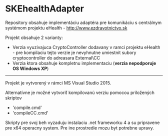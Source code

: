 # SKEhealthAdapter
Repository obsahuje implementáciu adaptéra pre komunikáciu s centrálnym systémom projektu eHealth - http://www.ezdravotnictvo.sk

Projekt obsahuje 2 varianty:
* Verzia vyuzivajuca CryptoController dodavany v ramci projektu eHealth - pre kompilaciu tejto verzie je nevyhnutne umiestnit subory cryptocontroller do adreasara External\CC
* Verzia ktora obsahuje kompletnu implementaciu (**verzia nepodporuje OS Windows XP**)

---
Projekt je vytvorený v rámci MS Visual Studio 2015.

Alternatívne je možné vytvoriť kompilovanú verziu pomocou priložených skriptov 
* 'compile.cmd'
* 'compileCC.cmd'

Skripty pre svoj beh vyzaduju instalaciu .net frameworku 4 a su pripravene pre x64 operacny system. Pre ine prostredie mozu byt potrebne upravy.
